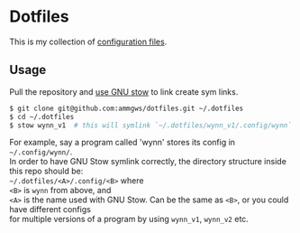 Dotfiles
========

This is my collection of [configuration files](http://dotfiles.github.io/).

Usage
-----

Pull the repository and [use GNU stow](https://alexpearce.me/2016/02/managing-dotfiles-with-stow/) to link create sym links.

```sh
$ git clone git@github.com:ammgws/dotfiles.git ~/.dotfiles
$ cd ~/.dotfiles
$ stow wynn_v1  # this will symlink `~/.dotfiles/wynn_v1/.config/wynn` to `~/.config/wynn/`
```

For example, say a program called 'wynn' stores its config in `~/.config/wynn/`.  
In order to have GNU Stow symlink correctly, the directory structure inside this repo should be:  
`~/.dotfiles/<A>/.config/<B>` where  
 `<B>` is `wynn` from above, and  
 `<A>` is the name used with GNU Stow. Can be the same as `<B>`, or you could have different configs  
        for multiple versions of a program by using `wynn_v1`, `wynn_v2` etc.
